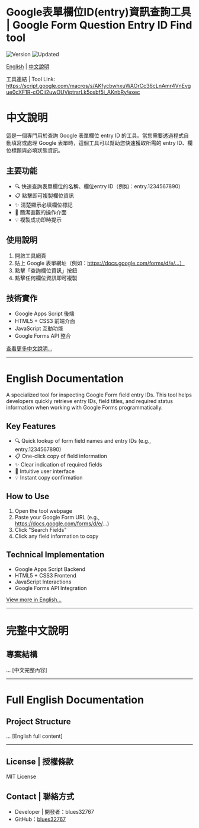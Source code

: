 # Google表單欄位ID(entry)資訊查詢工具 | Google Form Question Entry ID Find tool

![Version](https://img.shields.io/badge/version-1.0.0-blue)
![Updated](https://img.shields.io/badge/updated-2025--02--19-green)

[English](#english) | [中文說明](#chinese)

工具連結 | Tool Link: https://script.google.com/macros/s/AKfycbwhxuWAOrCc36cLnAmr4VnEvgue0cXF1R-cOCii2uwOUViptrsrLk5osbf5i_AKnbRy/exec

<a name="chinese"></a>
# 中文說明

這是一個專門用於查詢 Google 表單欄位 entry ID 的工具。當您需要透過程式自動填寫或處理 Google 表單時，這個工具可以幫助您快速獲取所需的 entry ID、欄位標題與必填狀態資訊。

## 主要功能

- 🔍 快速查詢表單欄位的名稱、欄位entry ID（例如：entry.1234567890）
- 📋 點擊即可複製欄位資訊
- ✨ 清楚顯示必填欄位標記
- 🎯 簡潔直觀的操作介面
- 💡 複製成功即時提示

## 使用說明

1. 開啟工具網頁
2. 貼上 Google 表單網址（例如：https://docs.google.com/forms/d/e/...）
3. 點擊「查詢欄位資訊」按鈕
4. 點擊任何欄位資訊即可複製

## 技術實作

- Google Apps Script 後端
- HTML5 + CSS3 前端介面
- JavaScript 互動功能
- Google Forms API 整合

[查看更多中文說明...](#chinese-full)

---

<a name="english"></a>
# English Documentation

A specialized tool for inspecting Google Form field entry IDs. This tool helps developers quickly retrieve entry IDs, field titles, and required status information when working with Google Forms programmatically.

## Key Features

- 🔍 Quick lookup of form field names and entry IDs (e.g., entry.1234567890)
- 📋 One-click copy of field information
- ✨ Clear indication of required fields
- 🎯 Intuitive user interface
- 💡 Instant copy confirmation

## How to Use

1. Open the tool webpage
2. Paste your Google Form URL (e.g., https://docs.google.com/forms/d/e/...)
3. Click "Search Fields"
4. Click any field information to copy

## Technical Implementation

- Google Apps Script Backend
- HTML5 + CSS3 Frontend
- JavaScript Interactions
- Google Forms API Integration

[View more in English...](#english-full)

---

<a name="chinese-full"></a>
# 完整中文說明

## 專案結構
...
[中文完整內容]

---

<a name="english-full"></a>
# Full English Documentation

## Project Structure
...
[English full content]

---

## License | 授權條款

MIT License

## Contact | 聯絡方式

- Developer | 開發者：blues32767
- GitHub：[blues32767](https://github.com/blues32767)
